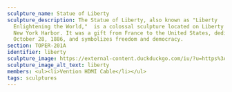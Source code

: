 ```yaml
---
sculpture_name: Statue of Liberty
sculpture_description: The Statue of Liberty, also known as "Liberty
  Enlightening the World,"  is a colossal sculpture located on Liberty Island in
  New York Harbor. It was a gift from France to the United States, dedicated on
  October 28, 1886, and symbolizes freedom and democracy.
section: TOPER-201A
identifier: liberty
sculpture_image: https://external-content.duckduckgo.com/iu/?u=https%3A%2F%2Fimgs.6sqft.com%2Fwp-content%2Fuploads%2F2019%2F05%2F14083515%2FStatue-of-Liberty-Museum-1.jpg&f=1&nofb=1&ipt=e44b0b370b3391de8ca184f28b185a6a037e3395981239448971ad66802a1a39
sculpture_image_alt_text: liberty
members: <ul><li>Vention HDMI Cable</li></ul>
tags: sculptures
---
```

